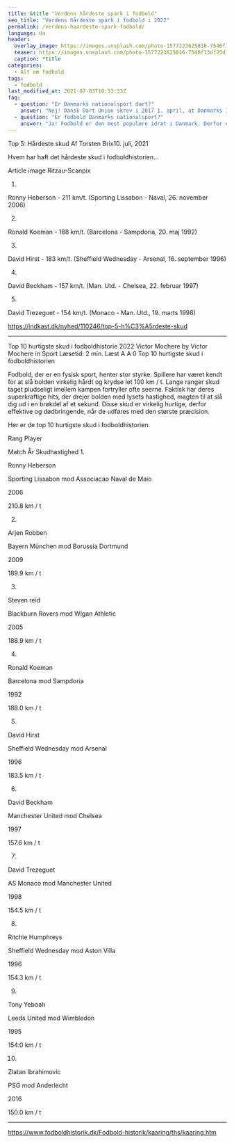 ```yaml
---
title: &title "Verdens hårdeste spark i fodbold"
seo_title: "Verdens hårdeste spark i fodbold i 2022"
permalink: /verdens-haardeste-spark-fodbold/
language: da
header:
  overlay_image: https://images.unsplash.com/photo-1577223625816-7546f13df25d?ixlib=rb-1.2.1&ixid=MnwxMjA3fDB8MHxwaG90by1wYWdlfHx8fGVufDB8fHx8&auto=format&fit=crop&h=600&w=1200&q=10
  teaser: https://images.unsplash.com/photo-1577223625816-7546f13df25d?ixlib=rb-1.2.1&ixid=MnwxMjA3fDB8MHxwaG90by1wYWdlfHx8fGVufDB8fHx8&auto=format&fit=crop&h=300&w=400&q=10
  caption: *title
categories:
  - Alt om fodbold
tags:
  - fodbold
last_modified_at: 2021-07-03T10:33:33Z
faq:
  - question: "Er Danmarks nationalsport dart?"
    answer: "Nej! Dansk Dart Union skrev i 2017 1. april, at Danmarks Idræts-Forbund havde udnævnt dart til Danmarks Nationalsport. Siden har flere ukritisk lavet en Google-søgning og gentaget denne aprilsnar som om det var sandt!"
  - question: "Er fodbold Danmarks nationalsport?"
    answer: "Ja! Fodbold er den mest populære idræt i Danmark. Derfor er det Danmarks nationalsport."
---
```



Top 5: Hårdeste skud
Af Torsten Brix10. juli, 2021

Hvem har haft det hårdeste skud i fodboldhistorien...

Article image
Ritzau-Scanpix

1.
Ronny Heberson - 211 km/t.
(Sporting Lissabon - Naval, 26. november 2006)


2.
Ronald Koeman - 188 km/t.
(Barcelona - Sampdoria, 20. maj 1992)


3.
David Hirst - 183 km/t.
(Sheffield Wednesday - Arsenal, 16. september 1996)


4.
David Beckham - 157 km/t.
(Man. Utd. - Chelsea, 22. februar 1997)


5.
David Trezeguet - 154 km/t.
(Monaco - Man. Utd., 19. marts 1998)

https://indkast.dk/nyhed/110246/top-5-h%C3%A5rdeste-skud


***


Top 10 hurtigste skud i fodboldhistorie 2022
Victor Mochere by Victor Mochere in Sport Læsetid: 2 min. Læst
A A
  0
Top 10 hurtigste skud i fodboldhistorien






Fodbold, der er en fysisk sport, henter stor styrke. Spillere har været kendt for at slå bolden virkelig hårdt og krydse let 100 km / t. Lange ranger skud taget pludseligt imellem kampen fortryller ofte seerne. Faktisk har deres superkraftige hits, der drejer bolden med lysets hastighed, magten til at slå dig ud i en brøkdel af et sekund. Disse skud er virkelig hurtige, derfor effektive og dødbringende, når de udføres med den største præcision.

Her er de top 10 hurtigste skud i fodboldhistorien.



Rang
Player


Match	År
Skudhastighed
1.

Ronny Heberson

Sporting Lissabon mod Associacao Naval de Maio



2006

210.8 km / t

2.

Arjen Robben



Bayern München mod Borussia Dortmund

2009

189.9 km / t

3.

Steven reid

Blackburn Rovers mod Wigan Athletic



2005

188.9 km / t

4.

Ronald Koeman



Barcelona mod Sampdoria

1992

188.0 km / t

5.

David Hirst

Sheffield Wednesday mod Arsenal



1996

183.5 km / t

6.

David Beckham



Manchester United mod Chelsea

1997

157.6 km / t

7.

David Trezeguet

AS Monaco mod Manchester United



1998

154.5 km / t

8.

Ritchie Humphreys



Sheffield Wednesday mod Aston Villa

1996

154.3 km / t

9.

Tony Yeboah

Leeds United mod Wimbledon



1995

154.0 km / t

10.

Zlatan Ibrahimovic



PSG mod Anderlecht

2016

150.0 km / t


***

https://www.fodboldhistorik.dk/Fodbold-historik/kaaring/ths/kaaring.htm
